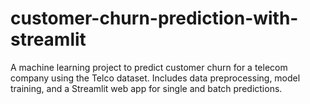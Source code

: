 # customer-churn-prediction-with-streamlit
A machine learning project to predict customer churn for a telecom company using the Telco dataset. Includes data preprocessing, model training, and a Streamlit web app for single and batch predictions.
